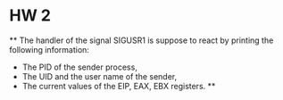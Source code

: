 # HW 2

** The handler of the signal SIGUSR1 is suppose to react by printing the following information:
* The PID of the sender process,
* The UID and the user name of the sender,
* The current values of the EIP, EAX, EBX registers. **
